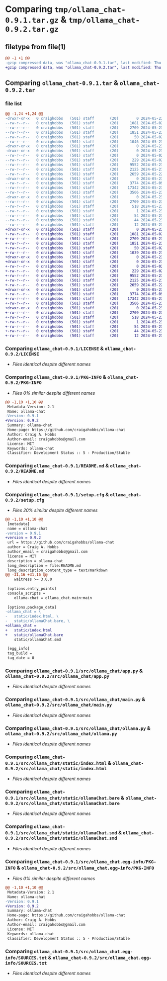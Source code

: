 # Comparing `tmp/ollama_chat-0.9.1.tar.gz` & `tmp/ollama_chat-0.9.2.tar.gz`

## filetype from file(1)

```diff
@@ -1 +1 @@
-gzip compressed data, was "ollama_chat-0.9.1.tar", last modified: Thu May 23 22:05:37 2024, max compression
+gzip compressed data, was "ollama_chat-0.9.2.tar", last modified: Thu May 23 22:31:14 2024, max compression
```

## Comparing `ollama_chat-0.9.1.tar` & `ollama_chat-0.9.2.tar`

### file list

```diff
@@ -1,24 +1,24 @@
-drwxr-xr-x   0 craighobbs   (501) staff       (20)        0 2024-05-23 22:05:37.096566 ollama_chat-0.9.1/
--rw-r--r--   0 craighobbs   (501) staff       (20)     1081 2024-05-02 18:06:38.000000 ollama_chat-0.9.1/LICENSE
--rw-r--r--   0 craighobbs   (501) staff       (20)     2709 2024-05-23 22:05:37.096506 ollama_chat-0.9.1/PKG-INFO
--rw-r--r--   0 craighobbs   (501) staff       (20)     1851 2024-05-23 21:31:11.000000 ollama_chat-0.9.1/README.md
--rw-r--r--   0 craighobbs   (501) staff       (20)       50 2024-05-02 18:06:38.000000 ollama_chat-0.9.1/pyproject.toml
--rw-r--r--   0 craighobbs   (501) staff       (20)     1046 2024-05-23 22:05:37.096820 ollama_chat-0.9.1/setup.cfg
-drwxr-xr-x   0 craighobbs   (501) staff       (20)        0 2024-05-23 22:05:37.093972 ollama_chat-0.9.1/src/
-drwxr-xr-x   0 craighobbs   (501) staff       (20)        0 2024-05-23 22:05:37.095100 ollama_chat-0.9.1/src/ollama_chat/
--rw-r--r--   0 craighobbs   (501) staff       (20)        0 2024-05-02 18:06:38.000000 ollama_chat-0.9.1/src/ollama_chat/__init__.py
--rw-r--r--   0 craighobbs   (501) staff       (20)      229 2024-05-02 18:06:38.000000 ollama_chat-0.9.1/src/ollama_chat/__main__.py
--rw-r--r--   0 craighobbs   (501) staff       (20)     9552 2024-05-23 20:21:45.000000 ollama_chat-0.9.1/src/ollama_chat/app.py
--rw-r--r--   0 craighobbs   (501) staff       (20)     2125 2024-05-21 19:56:51.000000 ollama_chat-0.9.1/src/ollama_chat/main.py
--rw-r--r--   0 craighobbs   (501) staff       (20)     2659 2024-05-22 20:43:32.000000 ollama_chat-0.9.1/src/ollama_chat/ollama.py
-drwxr-xr-x   0 craighobbs   (501) staff       (20)        0 2024-05-23 22:05:37.096107 ollama_chat-0.9.1/src/ollama_chat/static/
--rw-r--r--   0 craighobbs   (501) staff       (20)     3774 2024-05-09 17:20:22.000000 ollama_chat-0.9.1/src/ollama_chat/static/index.html
--rw-r--r--   0 craighobbs   (501) staff       (20)    17342 2024-05-23 21:09:36.000000 ollama_chat-0.9.1/src/ollama_chat/static/ollamaChat.bare
--rw-r--r--   0 craighobbs   (501) staff       (20)     3506 2024-05-23 17:06:52.000000 ollama_chat-0.9.1/src/ollama_chat/static/ollamaChat.smd
-drwxr-xr-x   0 craighobbs   (501) staff       (20)        0 2024-05-23 22:05:37.096265 ollama_chat-0.9.1/src/ollama_chat.egg-info/
--rw-r--r--   0 craighobbs   (501) staff       (20)     2709 2024-05-23 22:05:37.000000 ollama_chat-0.9.1/src/ollama_chat.egg-info/PKG-INFO
--rw-r--r--   0 craighobbs   (501) staff       (20)      518 2024-05-23 22:05:37.000000 ollama_chat-0.9.1/src/ollama_chat.egg-info/SOURCES.txt
--rw-r--r--   0 craighobbs   (501) staff       (20)        1 2024-05-23 22:05:37.000000 ollama_chat-0.9.1/src/ollama_chat.egg-info/dependency_links.txt
--rw-r--r--   0 craighobbs   (501) staff       (20)       54 2024-05-23 22:05:37.000000 ollama_chat-0.9.1/src/ollama_chat.egg-info/entry_points.txt
--rw-r--r--   0 craighobbs   (501) staff       (20)       44 2024-05-23 22:05:37.000000 ollama_chat-0.9.1/src/ollama_chat.egg-info/requires.txt
--rw-r--r--   0 craighobbs   (501) staff       (20)       12 2024-05-23 22:05:37.000000 ollama_chat-0.9.1/src/ollama_chat.egg-info/top_level.txt
+drwxr-xr-x   0 craighobbs   (501) staff       (20)        0 2024-05-23 22:31:14.126561 ollama_chat-0.9.2/
+-rw-r--r--   0 craighobbs   (501) staff       (20)     1081 2024-05-02 18:06:38.000000 ollama_chat-0.9.2/LICENSE
+-rw-r--r--   0 craighobbs   (501) staff       (20)     2709 2024-05-23 22:31:14.126493 ollama_chat-0.9.2/PKG-INFO
+-rw-r--r--   0 craighobbs   (501) staff       (20)     1851 2024-05-23 21:31:11.000000 ollama_chat-0.9.2/README.md
+-rw-r--r--   0 craighobbs   (501) staff       (20)       50 2024-05-02 18:06:38.000000 ollama_chat-0.9.2/pyproject.toml
+-rw-r--r--   0 craighobbs   (501) staff       (20)     1039 2024-05-23 22:31:14.126819 ollama_chat-0.9.2/setup.cfg
+drwxr-xr-x   0 craighobbs   (501) staff       (20)        0 2024-05-23 22:31:14.123995 ollama_chat-0.9.2/src/
+drwxr-xr-x   0 craighobbs   (501) staff       (20)        0 2024-05-23 22:31:14.125093 ollama_chat-0.9.2/src/ollama_chat/
+-rw-r--r--   0 craighobbs   (501) staff       (20)        0 2024-05-02 18:06:38.000000 ollama_chat-0.9.2/src/ollama_chat/__init__.py
+-rw-r--r--   0 craighobbs   (501) staff       (20)      229 2024-05-02 18:06:38.000000 ollama_chat-0.9.2/src/ollama_chat/__main__.py
+-rw-r--r--   0 craighobbs   (501) staff       (20)     9552 2024-05-23 20:21:45.000000 ollama_chat-0.9.2/src/ollama_chat/app.py
+-rw-r--r--   0 craighobbs   (501) staff       (20)     2125 2024-05-21 19:56:51.000000 ollama_chat-0.9.2/src/ollama_chat/main.py
+-rw-r--r--   0 craighobbs   (501) staff       (20)     2659 2024-05-22 20:43:32.000000 ollama_chat-0.9.2/src/ollama_chat/ollama.py
+drwxr-xr-x   0 craighobbs   (501) staff       (20)        0 2024-05-23 22:31:14.126083 ollama_chat-0.9.2/src/ollama_chat/static/
+-rw-r--r--   0 craighobbs   (501) staff       (20)     3774 2024-05-09 17:20:22.000000 ollama_chat-0.9.2/src/ollama_chat/static/index.html
+-rw-r--r--   0 craighobbs   (501) staff       (20)    17342 2024-05-23 21:09:36.000000 ollama_chat-0.9.2/src/ollama_chat/static/ollamaChat.bare
+-rw-r--r--   0 craighobbs   (501) staff       (20)     3506 2024-05-23 17:06:52.000000 ollama_chat-0.9.2/src/ollama_chat/static/ollamaChat.smd
+drwxr-xr-x   0 craighobbs   (501) staff       (20)        0 2024-05-23 22:31:14.126236 ollama_chat-0.9.2/src/ollama_chat.egg-info/
+-rw-r--r--   0 craighobbs   (501) staff       (20)     2709 2024-05-23 22:31:14.000000 ollama_chat-0.9.2/src/ollama_chat.egg-info/PKG-INFO
+-rw-r--r--   0 craighobbs   (501) staff       (20)      518 2024-05-23 22:31:14.000000 ollama_chat-0.9.2/src/ollama_chat.egg-info/SOURCES.txt
+-rw-r--r--   0 craighobbs   (501) staff       (20)        1 2024-05-23 22:31:14.000000 ollama_chat-0.9.2/src/ollama_chat.egg-info/dependency_links.txt
+-rw-r--r--   0 craighobbs   (501) staff       (20)       54 2024-05-23 22:31:14.000000 ollama_chat-0.9.2/src/ollama_chat.egg-info/entry_points.txt
+-rw-r--r--   0 craighobbs   (501) staff       (20)       44 2024-05-23 22:31:14.000000 ollama_chat-0.9.2/src/ollama_chat.egg-info/requires.txt
+-rw-r--r--   0 craighobbs   (501) staff       (20)       12 2024-05-23 22:31:14.000000 ollama_chat-0.9.2/src/ollama_chat.egg-info/top_level.txt
```

### Comparing `ollama_chat-0.9.1/LICENSE` & `ollama_chat-0.9.2/LICENSE`

 * *Files identical despite different names*

### Comparing `ollama_chat-0.9.1/PKG-INFO` & `ollama_chat-0.9.2/PKG-INFO`

 * *Files 0% similar despite different names*

```diff
@@ -1,10 +1,10 @@
 Metadata-Version: 2.1
 Name: ollama-chat
-Version: 0.9.1
+Version: 0.9.2
 Summary: ollama-chat
 Home-page: https://github.com/craigahobbs/ollama-chat
 Author: Craig A. Hobbs
 Author-email: craigahobbs@gmail.com
 License: MIT
 Keywords: ollama-chat
 Classifier: Development Status :: 5 - Production/Stable
```

### Comparing `ollama_chat-0.9.1/README.md` & `ollama_chat-0.9.2/README.md`

 * *Files identical despite different names*

### Comparing `ollama_chat-0.9.1/setup.cfg` & `ollama_chat-0.9.2/setup.cfg`

 * *Files 20% similar despite different names*

```diff
@@ -1,10 +1,10 @@
 [metadata]
 name = ollama-chat
-version = 0.9.1
+version = 0.9.2
 url = https://github.com/craigahobbs/ollama-chat
 author = Craig A. Hobbs
 author_email = craigahobbs@gmail.com
 license = MIT
 description = ollama-chat
 long_description = file:README.md
 long_description_content_type = text/markdown
@@ -31,16 +31,16 @@
 	waitress >= 3.0.0
 
 [options.entry_points]
 console_scripts = 
 	ollama-chat = ollama_chat.main:main
 
 [options.package_data]
-ollama_chat = \
-	static/index.html, \
-	static/ollamaChat.bare, \
+ollama_chat = 
+	static/index.html
+	static/ollamaChat.bare
 	static/ollamaChat.smd
 
 [egg_info]
 tag_build = 
 tag_date = 0
```

### Comparing `ollama_chat-0.9.1/src/ollama_chat/app.py` & `ollama_chat-0.9.2/src/ollama_chat/app.py`

 * *Files identical despite different names*

### Comparing `ollama_chat-0.9.1/src/ollama_chat/main.py` & `ollama_chat-0.9.2/src/ollama_chat/main.py`

 * *Files identical despite different names*

### Comparing `ollama_chat-0.9.1/src/ollama_chat/ollama.py` & `ollama_chat-0.9.2/src/ollama_chat/ollama.py`

 * *Files identical despite different names*

### Comparing `ollama_chat-0.9.1/src/ollama_chat/static/index.html` & `ollama_chat-0.9.2/src/ollama_chat/static/index.html`

 * *Files identical despite different names*

### Comparing `ollama_chat-0.9.1/src/ollama_chat/static/ollamaChat.bare` & `ollama_chat-0.9.2/src/ollama_chat/static/ollamaChat.bare`

 * *Files identical despite different names*

### Comparing `ollama_chat-0.9.1/src/ollama_chat/static/ollamaChat.smd` & `ollama_chat-0.9.2/src/ollama_chat/static/ollamaChat.smd`

 * *Files identical despite different names*

### Comparing `ollama_chat-0.9.1/src/ollama_chat.egg-info/PKG-INFO` & `ollama_chat-0.9.2/src/ollama_chat.egg-info/PKG-INFO`

 * *Files 0% similar despite different names*

```diff
@@ -1,10 +1,10 @@
 Metadata-Version: 2.1
 Name: ollama-chat
-Version: 0.9.1
+Version: 0.9.2
 Summary: ollama-chat
 Home-page: https://github.com/craigahobbs/ollama-chat
 Author: Craig A. Hobbs
 Author-email: craigahobbs@gmail.com
 License: MIT
 Keywords: ollama-chat
 Classifier: Development Status :: 5 - Production/Stable
```

### Comparing `ollama_chat-0.9.1/src/ollama_chat.egg-info/SOURCES.txt` & `ollama_chat-0.9.2/src/ollama_chat.egg-info/SOURCES.txt`

 * *Files identical despite different names*

